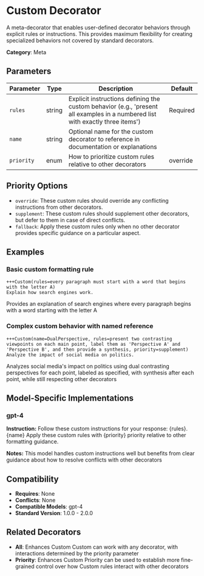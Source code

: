 # Custom Decorator

A meta-decorator that enables user-defined decorator behaviors through explicit rules or instructions. This provides maximum flexibility for creating specialized behaviors not covered by standard decorators.

**Category**: Meta

## Parameters

| Parameter | Type | Description | Default |
|-----------|------|-------------|--------|
| `rules` | string | Explicit instructions defining the custom behavior (e.g., 'present all examples in a numbered list with exactly three items') | Required |
| `name` | string | Optional name for the custom decorator to reference in documentation or explanations |  |
| `priority` | enum | How to prioritize custom rules relative to other decorators | override |

## Priority Options

- `override`: These custom rules should override any conflicting instructions from other decorators.
- `supplement`: These custom rules should supplement other decorators, but defer to them in case of direct conflicts.
- `fallback`: Apply these custom rules only when no other decorator provides specific guidance on a particular aspect.

## Examples

### Basic custom formatting rule

```
+++Custom(rules=every paragraph must start with a word that begins with the letter A)
Explain how search engines work.
```

Provides an explanation of search engines where every paragraph begins with a word starting with the letter A

### Complex custom behavior with named reference

```
+++Custom(name=DualPerspective, rules=present two contrasting viewpoints on each main point, label them as 'Perspective A' and 'Perspective B', and then provide a synthesis, priority=supplement)
Analyze the impact of social media on politics.
```

Analyzes social media's impact on politics using dual contrasting perspectives for each point, labeled as specified, with synthesis after each point, while still respecting other decorators

## Model-Specific Implementations

### gpt-4

**Instruction:** Follow these custom instructions for your response: {rules}. {name} Apply these custom rules with {priority} priority relative to other formatting guidance.

**Notes:** This model handles custom instructions well but benefits from clear guidance about how to resolve conflicts with other decorators


## Compatibility

- **Requires**: None
- **Conflicts**: None
- **Compatible Models**: gpt-4
- **Standard Version**: 1.0.0 - 2.0.0

## Related Decorators

- **All**: Enhances Custom Custom can work with any decorator, with interactions determined by the priority parameter
- **Priority**: Enhances Custom Priority can be used to establish more fine-grained control over how Custom rules interact with other decorators
